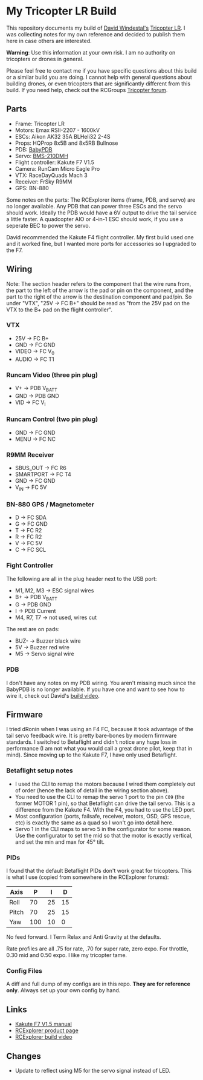 # My Tricopter LR Build

This repository documents my build of [David Windestal's](https://rcexplorer.se/) [Tricopter LR](https://rcexplorer.se/product/tricopter-lr/).  I was collecting notes for my own reference and decided to publish them here in case others are interested.

**Warning**: Use this information at your own risk.  I am no authority on tricopters or drones in general.

Please feel free to contact me if you have specific questions about this build or a similar build you are doing.  I cannot help with general questions about building drones, or even tricopters that are significantly different from this build.  If you need help, check out the RCGroups [Tricopter forum](https://www.rcgroups.com/tricopter-drones-937/).

## Parts

* Frame: Tricopter LR
* Motors: Emax RSII-2207 - 1600kV
* ESCs: Aikon AK32 35A BLHeli32 2-4S
* Props: HQProp 8x5B and 8x5RB Bullnose
* PDB: [BabyPDB](https://rcexplorer.se/product/babypdb/)
* Servo: [BMS-210DMH](https://rcexplorer.se/product/blue-bird-bms-210dmh-servo/)
* Flight controller: Kakute F7 V1.5
* Camera: RunCam Micro Eagle Pro
* VTX: RaceDayQuads Mach 3
* Receiver: FrSky R9MM
* GPS: BN-880

Some notes on the parts:  The RCExplorer items (frame, PDB, and servo) are no longer available.  Any PDB that can power three ESCs and the servo should work.  Ideally the PDB would have a 6V output to drive the tail service a little faster.  A quadcopter AIO or 4-in-1 ESC should work, if you use a seperate BEC to power the servo.

David recommended the Kakute F4 flight controller.  My first build used one and it worked fine, but I wanted more ports for accessories so I upgraded to the F7.

## Wiring

Note: The section header refers to the component that the wire runs from, the part to the left of the arrow is the pad or pin on the component, and the part to the right of the arrow is the destination component and pad/pin.  So under "VTX", "25V -> FC B+" should be read as "from the 25V pad on the VTX to the B+ pad on the flight controller".

### VTX

* 25V -> FC B+
* GND -> FC GND
* VIDEO -> FC V<sub>0</sub>
* AUDIO -> FC T1

### Runcam Video (three pin plug)

* V+ -> PDB V<sub>BATT</sub>
* GND -> PDB GND
* VID -> FC V<sub>I</sub>

### Runcam Control (two pin plug)

* GND -> FC GND
* MENU -> FC NC

### R9MM Receiver

* SBUS_OUT -> FC R6
* SMARTPORT -> FC T4
* GND -> FC GND
* V<sub>IN</sub> -> FC 5V

### BN-880 GPS / Magnetometer

* D -> FC SDA
* G -> FC GND
* T -> FC R2
* R -> FC R2
* V -> FC 5V
* C -> FC SCL

### Fight Controller

The following are all in the plug header next to the USB port:

* M1, M2, M3 -> ESC signal wires
* B+ -> PDB V<sub>BATT</sub>
* G -> PDB GND
* I -> PDB Current
* M4, R7, T7 -> not used, wires cut

The rest are on pads:

* BUZ- -> Buzzer black wire
* 5V -> Buzzer red wire
* M5 -> Servo signal wire

### PDB

I don't have any notes on my PDB wiring.  You aren't missing much since the BabyPDB is no longer available.  If you have one and want to see how to wire it, check out David's [build video](https://www.youtube.com/watch?v=rNy6HMie_Yg).

## Firmware

I tried dRonin when I was using an F4 FC, because it took advantage of the tail servo feedback wire.  It is pretty bare-bones by modern firmware standards.  I switched to Betaflight and didn't notice any huge loss in performance (I am not what you would call a great drone pilot, keep that in mind).  Since moving up to the Kakute F7, I have only used Betaflight.

### Betaflight setup notes

* I used the CLI to remap the motors because I wired them completely out of order (hence the lack of detail in the wiring section above).
* You need to use the CLI to remap the servo 1 port to the pin `C09` (the former MOTOR 1 pin), so that Betaflight can drive the tail servo.  This is a difference from the Kakute F4.  With the F4, you had to use the LED port.
* Most configuration (ports, failsafe, receiver, motors, OSD, GPS rescue, etc) is exactly the same as a quad so I won't go into detail here.
* Servo 1 in the CLI maps to servo 5 in the configurator for some reason.  Use the configurator to set the mid so that the motor is exactly vertical, and set the min and max for 45° tilt.

### PIDs

I found that the default Betaflight PIDs don't work great for tricopters.  This is what I use (copied from somewhere in the RCExplorer forums):

|Axis   |P  |I  |D  |
|-------|---|---|---|
|Roll   |70 |25 |15 |
|Pitch  |70 |25 |15 |
|Yaw    |100|10 |0  |

No feed forward.  I Term Relax and Anti Gravity at the defaults.

Rate profiles are all .75 for rate, .70 for super rate, zero expo.  For throttle, 0.30 mid and 0.50 expo.  I like my tricopter tame.

### Config Files

A diff and full dump of my configs are in this repo.  **They are for reference only**.  Always set up your own config by hand.

## Links

* [Kakute F7 V1.5 manual](http://www.holybro.com/manual/Holybro_Kakute_F7_V1.5_Manual.pdf)
* [RCExplorer product page](https://rcexplorer.se/product/tricopter-lr/)
* [RCExplorer build video](https://www.youtube.com/watch?v=rNy6HMie_Yg)

## Changes

* Update to reflect using M5 for the servo signal instead of LED.
